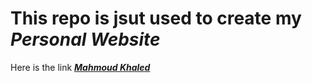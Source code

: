 # This repo is jsut used to create my _**Personal Website**_
Here is the link [_**Mahmoud Khaled**_](https://mahmoudkahled.github.io/Mahmoud-Khaled/)

